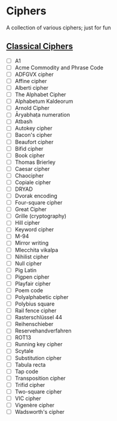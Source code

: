 # Ciphers

A collection of various ciphers; just for fun

## [Classical Ciphers](https://en.wikipedia.org/wiki/Category:Classical_ciphers)

- [ ] A1
- [ ] Acme Commodity and Phrase Code
- [ ] ADFGVX cipher
- [ ] Affine cipher
- [ ] Alberti cipher
- [ ] The Alphabet Cipher
- [ ] Alphabetum Kaldeorum
- [ ] Arnold Cipher
- [ ] Āryabhaṭa numeration
- [ ] Atbash
- [ ] Autokey cipher
- [ ] Bacon's cipher
- [ ] Beaufort cipher
- [ ] Bifid cipher
- [ ] Book cipher
- [ ] Thomas Brierley
- [ ] Caesar cipher
- [ ] Chaocipher
- [ ] Copiale cipher
- [ ] DRYAD
- [ ] Dvorak encoding
- [ ] Four-square cipher
- [ ] Great Cipher
- [ ] Grille (cryptography)
- [ ] Hill cipher
- [ ] Keyword cipher
- [ ] M-94
- [ ] Mirror writing
- [ ] Mlecchita vikalpa
- [ ] Nihilist cipher
- [ ] Null cipher
- [ ] Pig Latin
- [ ] Pigpen cipher
- [ ] Playfair cipher
- [ ] Poem code
- [ ] Polyalphabetic cipher
- [ ] Polybius square
- [ ] Rail fence cipher
- [ ] Rasterschlüssel 44
- [ ] Reihenschieber
- [ ] Reservehandverfahren
- [ ] ROT13
- [ ] Running key cipher
- [ ] Scytale
- [ ] Substitution cipher
- [ ] Tabula recta
- [ ] Tap code
- [ ] Transposition cipher
- [ ] Trifid cipher
- [ ] Two-square cipher
- [ ] VIC cipher
- [ ] Vigenère cipher
- [ ] Wadsworth's cipher
